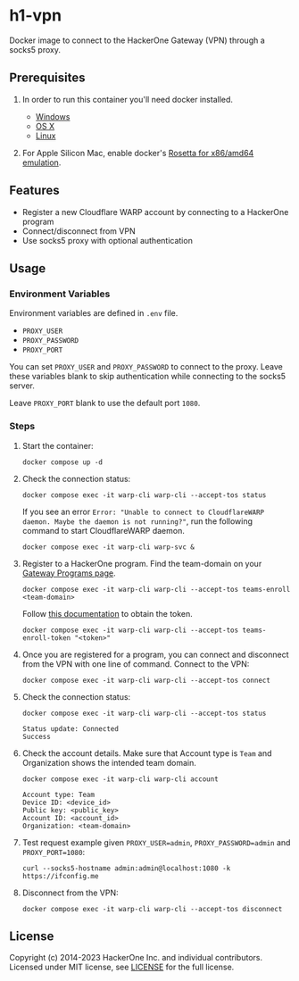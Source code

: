 # h1-vpn

Docker image to connect to the HackerOne Gateway (VPN) through a socks5 proxy.

## Prerequisites 

1. In order to run this container you'll need docker installed.
    - [Windows](https://docs.docker.com/windows/started)
    - [OS X](https://docs.docker.com/mac/started/)
    - [Linux](https://docs.docker.com/linux/started/)

2. For Apple Silicon Mac, enable docker's [Rosetta for x86/amd64 emulation](https://docs.docker.com/desktop/settings/mac/). 

## Features

* Register a new Cloudflare WARP account by connecting to a HackerOne program
* Connect/disconnect from VPN
* Use socks5 proxy with optional authentication

## Usage

### Environment Variables

Environment variables are defined in `.env` file.

- `PROXY_USER`
- `PROXY_PASSWORD`
- `PROXY_PORT`

You can set `PROXY_USER` and `PROXY_PASSWORD` to connect to the proxy. Leave these variables blank to skip authentication while connecting to the socks5 server.

Leave `PROXY_PORT` blank to use the default port `1080`.


### Steps

1. Start the container:

     ```
     docker compose up -d
     ```
     
2. Check the connection status:

     ```
     docker compose exec -it warp-cli warp-cli --accept-tos status
     ```

     If you see an error `Error: "Unable to connect to CloudflareWARP daemon. Maybe the daemon is not running?"`, run the following command to start CloudflareWARP daemon.

     ```
     docker compose exec -it warp-cli warp-svc &
     ``` 

3. Register to a HackerOne program. Find the team-domain on your [Gateway Programs page](https://hackerone.com/settings/gateway).

     ```
     docker compose exec -it warp-cli warp-cli --accept-tos teams-enroll <team-domain>
     ```

     Follow [this documentation](https://docs.hackerone.com/en/articles/8470736-configure-client-for-a-specific-program#h_b5f809a7f1) to obtain the token.

     ```
     docker compose exec -it warp-cli warp-cli --accept-tos teams-enroll-token "<token>"
      ```

4. Once you are registered for a program, you can connect and disconnect from the VPN with one line of command. Connect to the VPN:

     ```
     docker compose exec -it warp-cli warp-cli --accept-tos connect
      ```

5. Check the connection status:

     ```
     docker compose exec -it warp-cli warp-cli --accept-tos status
   
     Status update: Connected
     Success
     ```

6. Check the account details. Make sure that Account type is `Team` and Organization shows the intended team domain.

     ```
     docker compose exec -it warp-cli warp-cli account

     Account type: Team
     Device ID: <device_id>
     Public key: <public_key>
     Account ID: <account_id>
     Organization: <team-domain>
     ```

7. Test request example given `PROXY_USER=admin`, `PROXY_PASSWORD=admin` and `PROXY_PORT=1080`:

     ```
     curl --socks5-hostname admin:admin@localhost:1080 -k https://ifconfig.me
     ```

8. Disconnect from the VPN:

     ```
     docker compose exec -it warp-cli warp-cli --accept-tos disconnect
     ```

## License

Copyright (c) 2014-2023 HackerOne Inc. and individual contributors. Licensed under MIT license, see [LICENSE](LICENSE) for the full license.
